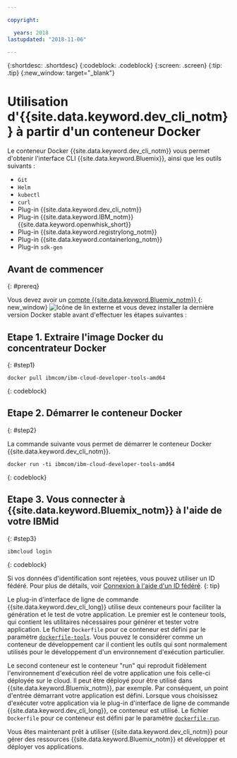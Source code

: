 ```yaml
---

copyright:

  years: 2018
lastupdated: "2018-11-06"

---
```


{:shortdesc: .shortdesc}
{:codeblock: .codeblock}
{:screen: .screen}
{:tip: .tip}
{:new_window: target="_blank"}

# Utilisation d'{{site.data.keyword.dev_cli_notm}} à partir d'un conteneur Docker

Le conteneur Docker {{site.data.keyword.dev_cli_notm}} vous permet d'obtenir l'interface CLI {{site.data.keyword.Bluemix}}, ainsi que les outils suivants :

* `Git`
* `Helm`
* `kubectl`
* `curl`
* Plug-in {{site.data.keyword.dev_cli_notm}}
* Plug-in {{site.data.keyword.IBM_notm}} {{site.data.keyword.openwhisk_short}}
* Plug-in {{site.data.keyword.registrylong_notm}}
* Plug-in {{site.data.keyword.containerlong_notm}}
* Plug-in `sdk-gen`

## Avant de commencer
{: #prereq}

Vous devez avoir un [compte {{site.data.keyword.Bluemix_notm}} ](https://console.bluemix.net/){: new_window} ![Icône de lin externe](../../../icons/launch-glyph.svg "Icône de lien externe") et vous devez installer la dernière version Docker stable avant d'effectuer les étapes suivantes :

## Etape 1. Extraire l'image Docker du concentrateur Docker
{: #step1}

```
docker pull ibmcom/ibm-cloud-developer-tools-amd64
```
{: codeblock}

## Etape 2. Démarrer le conteneur Docker
{: #step2}

La commande suivante vous permet de démarrer le conteneur Docker {{site.data.keyword.dev_cli_notm}}.

```
docker run -ti ibmcom/ibm-cloud-developer-tools-amd64
```
{: codeblock}

## Etape 3. Vous connecter à {{site.data.keyword.Bluemix_notm}} à l'aide de votre IBMid
{: #step3}

```
ibmcloud login
```
{: codeblock}


Si vos données d'identification sont rejetées, vous pouvez utiliser un ID fédéré. Pour plus de détails, voir [Connexion à l'aide d'un ID fédéré](/docs/iam/login_fedid.html#federated_id).
{: tip}

Le plug-in d'interface de ligne de commande {{site.data.keyword.dev_cli_long}} utilise deux conteneurs pour faciliter la génération et le test de votre application. Le premier est le conteneur tools, qui contient les utilitaires nécessaires pour générer et tester votre application. Le fichier `Dockerfile` pour ce conteneur est défini par le paramètre [`dockerfile-tools`](/docs/cli/idt/commands.html#command-parameters). Vous pouvez le considérer comme un conteneur de développement car il contient les outils qui sont normalement utilisés pour le développement d'un environnement d'exécution particulier.

Le second conteneur est le conteneur "run" qui reproduit fidèlement l'environnement d'exécution réel de votre application une fois celle-ci déployée sur le cloud. Il peut être déployé pour être utilisé dans {{site.data.keyword.Bluemix_notm}}, par exemple. Par conséquent, un point
d'entrée démarrant votre application est défini. Lorsque vous choisissez d'exécuter votre application via le plug-in d'interface de ligne de commande {{site.data.keyword.dev_cli_long}},  ce conteneur est utilisé. Le fichier `Dockerfile` pour ce conteneur est défini par le paramètre [`dockerfile-run`](/docs/cli/idt/commands.html#run-parameters). 

Vous êtes maintenant prêt à utiliser {{site.data.keyword.dev_cli_notm}} pour gérer des ressources {{site.data.keyword.Bluemix_notm}} et développer et déployer vos applications.
